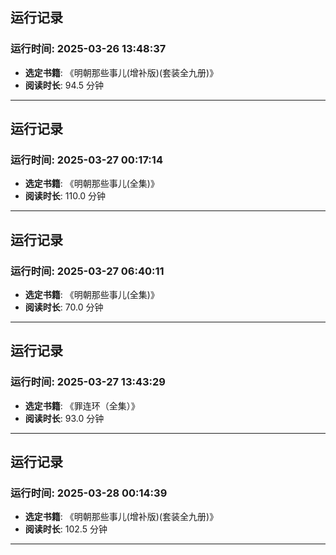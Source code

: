 ## 运行记录
### 运行时间: 2025-03-26 13:48:37
- **选定书籍**: 《明朝那些事儿(增补版)(套装全九册)》
- **阅读时长**: 94.5 分钟
------------------------------
## 运行记录
### 运行时间: 2025-03-27 00:17:14
- **选定书籍**: 《明朝那些事儿(全集)》
- **阅读时长**: 110.0 分钟
------------------------------
## 运行记录
### 运行时间: 2025-03-27 06:40:11
- **选定书籍**: 《明朝那些事儿(全集)》
- **阅读时长**: 70.0 分钟
------------------------------
## 运行记录
### 运行时间: 2025-03-27 13:43:29
- **选定书籍**: 《罪连环（全集）》
- **阅读时长**: 93.0 分钟
------------------------------
## 运行记录
### 运行时间: 2025-03-28 00:14:39
- **选定书籍**: 《明朝那些事儿(增补版)(套装全九册)》
- **阅读时长**: 102.5 分钟
------------------------------

